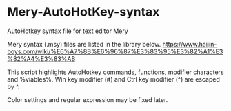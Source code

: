 # Mery-AutoHotKey-syntax
AutoHotkey syntax file for text editor Mery

Mery syntax (.msy) files are listed in the library below.
https://www.haijin-boys.com/wiki/%E6%A7%8B%E6%96%87%E3%83%95%E3%82%A1%E3%82%A4%E3%83%AB

This script highlights AutoHotkey commands, functions, modifier characters and %viables%.
Win key modifier (#) and Ctrl key modifier (^) are escaped by ^.

Color settings and regular expression may be fixed later.
